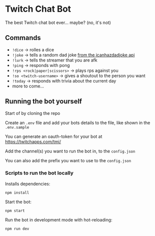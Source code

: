 # Twitch Chat Bot

The best Twitch chat bot ever... maybe? (no, it's not)

## Commands 

- `!dice` -> rolles a dice
- `!joke` -> tells a random dad joke [from the icanhazdadjoke api](https://icanhazdadjoke.com/)
- `!lurk` -> tells the streamer that you are afk
- `!ping` -> responds with pong
- `!rps <rock|paper|scissors>` -> plays rps against you
- `!so <twitch-username>` -> gives a shoutout to the person you want
- `!today` -> responds with trivia about the current day
- more to come...

## Running the bot yourself

Start of by cloning the repo

Create an `.env` file and add your bots details to the file, like shown in the `.env.sample`

You can generate an oauth-token for your bot at https://twitchapps.com/tmi/

Add the channel(s) you want to run the bot in, to the `config.json`

You can also add the prefix you want to use to the `config.json`

### Scripts to run the bot locally

Installs dependencies:

```
npm install 
```

Start the bot:

```
npm start
```

Run the bot in development mode with hot-reloading:

```
npm run dev
```
